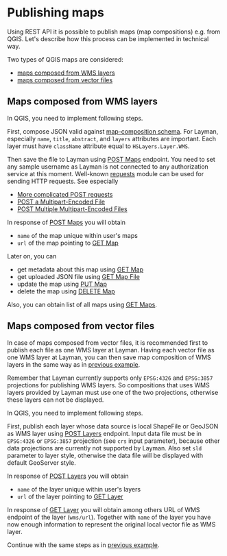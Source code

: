 # Publishing maps

Using REST API it is possible to publish maps (map compositions) e.g. from QGIS. Let's describe how this process can be implemented in technical way.

Two types of QGIS maps are considered:
- [maps composed from WMS layers](#maps-composed-from-wms-layers)
- [maps composed from vector files](#maps-composed-from-vector-files)


## Maps composed from WMS layers
In QGIS, you need to implement following steps.

First, compose JSON valid against [map-composition schema](https://github.com/hslayers/hslayers-ng/wiki/Composition-schema). For Layman, especially `name`, `title`, `abstract`, and `layers` attributes are important. Each layer must have `className` attribute equal to `HSLayers.Layer.WMS`.

Then save the file to Layman using [POST Maps](rest.md#post-maps) endpoint. You need to set any sample username as Layman is not connected to any authorization service at this moment. Well-known [requests](http://docs.python-requests.org/en/latest/) module can be used for sending HTTP requests. See especially
- [More complicated POST requests](http://docs.python-requests.org/en/latest/user/quickstart/#more-complicated-post-requests)
- [POST a Multipart-Encoded File](http://docs.python-requests.org/en/latest/user/quickstart/#post-a-multipart-encoded-file)
- [POST Multiple Multipart-Encoded Files](http://docs.python-requests.org/en/latest/user/advanced/#post-multiple-multipart-encoded-files)

In response of [POST Maps](rest.md#post-maps) you will obtain
 - `name` of the map unique within user's maps
 - `url` of the map pointing to [GET Map](rest.md#get-map)
 
 Later on, you can
 - get metadata about this map using [GET Map](rest.md#get-map)
 - get uploaded JSON file using [GET Map File](rest.md#get-map-file)
 - update the map using [PUT Map](rest.md#put-map)
 - delete the map using [DELETE Map](rest.md#delete-map)
 
 Also, you can obtain list of all maps using [GET Maps](rest.md#get-maps).
 
 
 ## Maps composed from vector files
In case of maps composed from vector files, it is recommended first to publish each file as one WMS layer at Layman. Having each vector file as one WMS layer at Layman, you can then save map composition of WMS layers in the same way as in [previous example](#maps-composed-from-wms-layers).

Remember that Layman currently supports only `EPSG:4326` and `EPSG:3857` projections for publishing WMS layers. So compositions that uses WMS layers provided by Layman must use one of the two projections, otherwise these layers can not be displayed. 

In QGIS, you need to implement following steps.

First, publish each layer whose data source is local ShapeFile or GeoJSON as WMS layer using [POST Layers](rest.md#post-layers) endpoint. Input data file must be in `EPSG:4326` or `EPSG:3857` projection (see `crs` input parameter), because other data projections are currently not supported by Layman. Also set `sld` parameter to layer style, otherwise the data file will be displayed with default GeoServer style.

In response of [POST Layers](rest.md#post-layers) you will obtain
 - `name` of the layer unique within user's layers
 - `url` of the layer pointing to [GET Layer](rest.md#get-layer)
 
In response of [GET Layer](rest.md#get-layer) you will obtain among others URL of WMS endpoint of the layer (`wms/url`). Together with `name` of the layer you have now enough information to represent the original local vector file as WMS layer.

Continue with the same steps as in [previous example](#maps-composed-from-wms-layers).